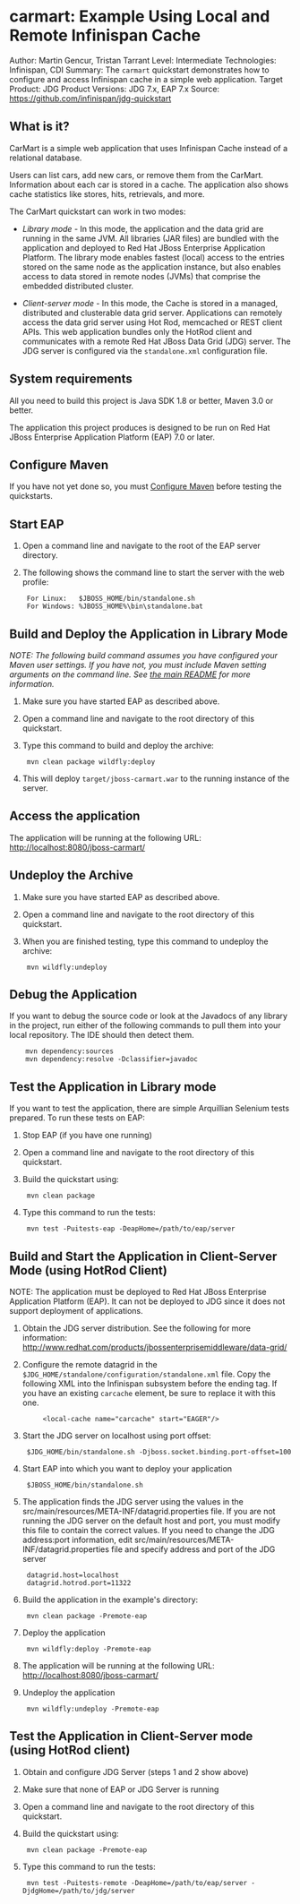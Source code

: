 carmart: Example Using Local and Remote Infinispan Cache
===================================
Author: Martin Gencur, Tristan Tarrant
Level: Intermediate
Technologies: Infinispan, CDI
Summary: The `carmart` quickstart demonstrates how to configure and access Infinispan cache in a simple web application.
Target Product: JDG
Product Versions: JDG 7.x, EAP 7.x
Source: <https://github.com/infinispan/jdg-quickstart>

What is it?
-----------

CarMart is a simple web application that uses Infinispan Cache instead of a relational database.

Users can list cars, add new cars, or remove them from the CarMart. Information about each car is stored in a cache. The application also shows cache statistics like stores, hits, retrievals, and more.

The CarMart quickstart can work in two modes:

* _Library mode_  - In this mode, the application and the data grid are running in the same JVM. All libraries (JAR files) are bundled with the application and deployed to Red Hat JBoss Enterprise Application Platform. The library mode enables fastest (local) access to the entries stored on the same node as the application instance, but also enables access to data stored in remote nodes (JVMs) that comprise the embedded distributed cluster.

* _Client-server mode_ - In this mode, the Cache is stored in  a managed, distributed and clusterable data grid server.  Applications can remotely access the data grid server using Hot Rod, memcached or REST client APIs. This web application bundles only the HotRod client and communicates with a remote Red Hat JBoss Data Grid (JDG) server. The JDG server is configured via the `standalone.xml` configuration file.


System requirements
-------------------

All you need to build this project is Java SDK 1.8 or better, Maven 3.0 or better.

The application this project produces is designed to be run on Red Hat JBoss Enterprise Application Platform (EAP) 7.0 or later.


Configure Maven
---------------

If you have not yet done so, you must [Configure Maven](https://github.com/jboss-developer/jboss-developer-shared-resources/blob/master/guides/CONFIGURE_MAVEN.md#configure-maven-to-build-and-deploy-the-quickstarts) before testing the quickstarts.


Start EAP
---------

1. Open a command line and navigate to the root of the EAP server directory.
2. The following shows the command line to start the server with the web profile:

        For Linux:   $JBOSS_HOME/bin/standalone.sh
        For Windows: %JBOSS_HOME%\bin\standalone.bat


Build and Deploy the Application in Library Mode
------------------------------------------------

_NOTE: The following build command assumes you have configured your Maven user settings. If you have not, you must include Maven setting arguments on the command line. See [the main README](../README.md) for more information._

1. Make sure you have started EAP as described above.
2. Open a command line and navigate to the root directory of this quickstart.
3. Type this command to build and deploy the archive:

        mvn clean package wildfly:deploy

4. This will deploy `target/jboss-carmart.war` to the running instance of the server.


Access the application
---------------------

The application will be running at the following URL: <http://localhost:8080/jboss-carmart/>


Undeploy the Archive
--------------------

1. Make sure you have started EAP as described above.
2. Open a command line and navigate to the root directory of this quickstart.
3. When you are finished testing, type this command to undeploy the archive:

        mvn wildfly:undeploy


Debug the Application
---------------------

If you want to debug the source code or look at the Javadocs of any library in the project, run either of the following commands to pull them into your local repository. The IDE should then detect them.

        mvn dependency:sources
        mvn dependency:resolve -Dclassifier=javadoc

Test the Application in Library mode
------------------------------------

If you want to test the application, there are simple Arquillian Selenium tests prepared.
To run these tests on EAP:

1. Stop EAP (if you have one running)
2. Open a command line and navigate to the root directory of this quickstart.
3. Build the quickstart using:

        mvn clean package

4. Type this command to run the tests:

        mvn test -Puitests-eap -DeapHome=/path/to/eap/server


Build and Start the Application in Client-Server Mode (using HotRod Client)
---------------------------------------------------------------------------

NOTE: The application must be deployed to Red Hat JBoss Enterprise Application Platform (EAP). It can not be deployed to JDG since it does not support deployment of applications.

1. Obtain the JDG server distribution. See the following for more information: <http://www.redhat.com/products/jbossenterprisemiddleware/data-grid/>

2. Configure the remote datagrid in the `$JDG_HOME/standalone/configuration/standalone.xml` file. Copy the following XML into the Infinispan subsystem before the ending </cache-container> tag. If you have an existing `carcache` element, be sure to replace it with this one.

            <local-cache name="carcache" start="EAGER"/>

3. Start the JDG server on localhost using port offset:

        $JDG_HOME/bin/standalone.sh -Djboss.socket.binding.port-offset=100

4. Start EAP into which you want to deploy your application

        $JBOSS_HOME/bin/standalone.sh

5. The application finds the JDG server using the values in the src/main/resources/META-INF/datagrid.properties file. If you are not running the JDG server on the default host and port, you must modify this file to contain the correct values. If you need to change the JDG address:port information, edit src/main/resources/META-INF/datagrid.properties file and specify address and port of the JDG server

        datagrid.host=localhost
        datagrid.hotrod.port=11322

6. Build the application in the example's directory:

        mvn clean package -Premote-eap

7. Deploy the application

        mvn wildfly:deploy -Premote-eap

8. The application will be running at the following URL: <http://localhost:8080/jboss-carmart/>

9. Undeploy the application

        mvn wildfly:undeploy -Premote-eap


Test the Application in Client-Server mode (using HotRod client)
----------------------------------------------------------------

1. Obtain and configure JDG Server (steps 1 and 2 show above)
2. Make sure that none of EAP or JDG Server is running
3. Open a command line and navigate to the root directory of this quickstart.
4. Build the quickstart using:

        mvn clean package -Premote-eap

5. Type this command to run the tests:

        mvn test -Puitests-remote -DeapHome=/path/to/eap/server -DjdgHome=/path/to/jdg/server
